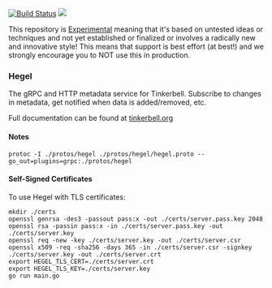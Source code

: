 [![Build Status](https://cloud.drone.io/api/badges/tinkerbell/hegel/status.svg)](https://cloud.drone.io/tinkerbell/hegel)
![](https://img.shields.io/badge/Stability-Experimental-red.svg)

This repository is [Experimental](https://github.com/packethost/standards/blob/master/experimental-statement.md) meaning that it's based on untested ideas or techniques and not yet established or finalized or involves a radically new and innovative style! This means that support is best effort (at best!) and we strongly encourage you to NOT use this in production.

### Hegel

The gRPC and HTTP metadata service for Tinkerbell.
Subscribe to changes in metadata, get notified when data is added/removed, etc.

Full documentation can be found at [tinkerbell.org](https://github.com/tinkerbell/tink)


#### Notes

`protoc -I ./protos/hegel ./protos/hegel/hegel.proto --go_out=plugins=grpc:./protos/hegel`


#### Self-Signed Certificates

To use Hegel with TLS certificates:

```shell
mkdir ./certs
openssl genrsa -des3 -passout pass:x -out ./certs/server.pass.key 2048
openssl rsa -passin pass:x -in ./certs/server.pass.key -out ./certs/server.key
openssl req -new -key ./certs/server.key -out ./certs/server.csr
openssl x509 -req -sha256 -days 365 -in ./certs/server.csr -signkey ./certs/server.key -out ./certs/server.crt
export HEGEL_TLS_CERT=./certs/server.crt
export HEGEL_TLS_KEY=./certs/server.key
go run main.go
```
